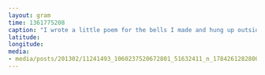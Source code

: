 ```yaml
---
layout: gram
time: 1361775208
caption: "I wrote a little poem for the bells I made and hung up outside the Fuels Barn."
latitude: 
longitude: 
media:
- media/posts/201302/11241493_1060237520672801_51632411_n_17842612828000351.jpg
---
```

